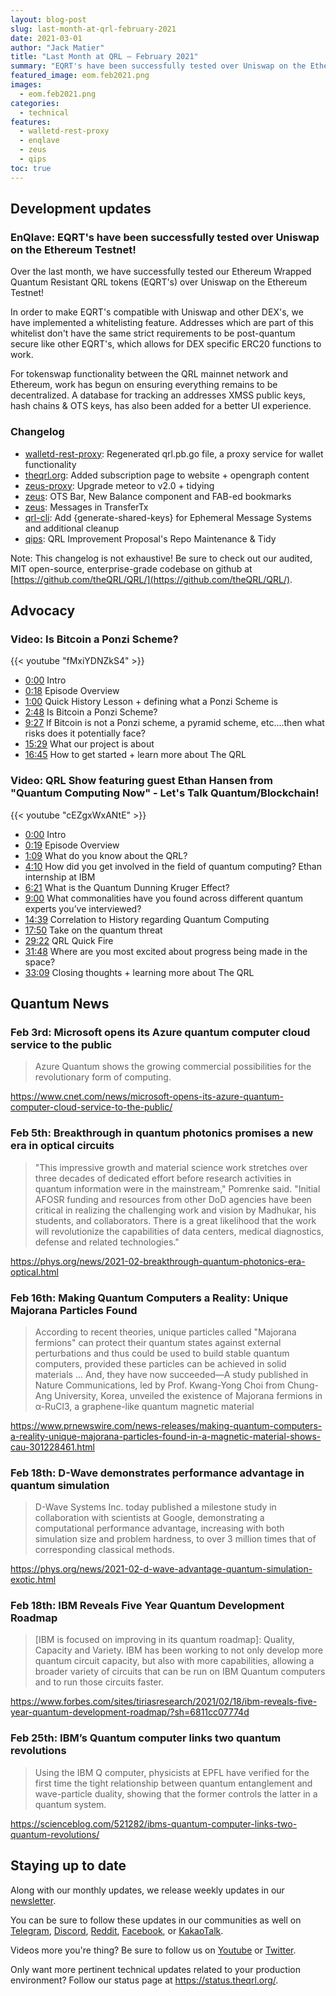 ```yaml
---
layout: blog-post
slug: last-month-at-qrl-february-2021
date: 2021-03-01
author: "Jack Matier"
title: "Last Month at QRL — February 2021"
summary: "EQRT's have been successfully tested over Uniswap on the Ethereum Testnet! QRL-CLI: Added Generate-Shared-Keys for the Ephemeral Messaging System. Video: The QRL Show Ft. Ethan Hansen From Quantum Computing Now"
featured_image: eom.feb2021.png
images: 
  - eom.feb2021.png
categories:
  - technical
features:
  - walletd-rest-proxy
  - enqlave
  - zeus
  - qips
toc: true
---
```


## Development updates

### EnQlave: EQRT's have been successfully tested over Uniswap on the Ethereum Testnet!

Over the last month, we have successfully tested our Ethereum Wrapped Quantum Resistant QRL tokens (EQRT's) over Uniswap on the Ethereum Testnet!

In order to make EQRT's compatible with Uniswap and other DEX's, we have implemented a whitelisting feature. Addresses which are part of this whitelist don't have the same strict requirements to be post-quantum secure like other EQRT's, which allows for DEX specific ERC20 functions to work. 

For tokenswap functionality between the QRL mainnet network and Ethereum, work has begun on ensuring everything remains to be decentralized. A database for tracking an addresses XMSS public keys, hash chains & OTS keys, has also been added for a better UI experience.

### Changelog

- [walletd-rest-proxy](https://github.com/theQRL/walletd-rest-proxy): Regenerated qrl.pb.go file, a proxy service for wallet functionality
- [theqrl.org](https://github.com/theQRL/theqrl.org): Added subscription page to website + opengraph content
- [zeus-proxy](https://github.com/theQRL/zeus-proxy): Upgrade meteor to v2.0 + tidying
- [zeus](https://github.com/theQRL/zeus): OTS Bar, New Balance component and FAB-ed bookmarks
- [zeus](https://github.com/theQRL/zeus): Messages in TransferTx
- [qrl-cli](https://github.com/theQRL/qrl-cli): Add {generate-shared-keys} for Ephemeral Message Systems and additional cleanup
- [qips](https://github.com/theQRL/qips): QRL Improvement Proposal's Repo Maintenance & Tidy

Note: This changelog is not exhaustive! Be sure to check out our audited, MIT open-source, enterprise-grade codebase on github at [https://github.com/theQRL/QRL/](https://github.com/theQRL/QRL/).

## Advocacy

### Video: Is Bitcoin a Ponzi Scheme?

{{< youtube "fMxiYDNZkS4" >}}

- [0:00](https://www.youtube.com/watch?v=fMxiYDNZkS4&t=0s) Intro 
- [0:18](https://www.youtube.com/watch?v=fMxiYDNZkS4&t=18s) Episode Overview
- [1:00](https://www.youtube.com/watch?v=fMxiYDNZkS4&t=60s) Quick History Lesson + defining what a Ponzi Scheme is
- [2:48](https://www.youtube.com/watch?v=fMxiYDNZkS4&t=168s) Is Bitcoin a Ponzi Scheme?
- [9:27](https://www.youtube.com/watch?v=fMxiYDNZkS4&t=567s) If Bitcoin is not a Ponzi scheme, a pyramid scheme, etc....then what risks does it potentially face?
- [15:29](https://www.youtube.com/watch?v=fMxiYDNZkS4&t=929s) What our project is about
- [16:45](https://www.youtube.com/watch?v=fMxiYDNZkS4&t=1005s) How to get started + learn more about The QRL

### Video: QRL Show featuring guest Ethan Hansen from "Quantum Computing Now" - Let's Talk Quantum/Blockchain!

{{< youtube "cEZgxWxANtE" >}}

- [0:00](https://www.youtube.com/watch?v=cEZgxWxANtE&t=0s) Intro 
- [0:19](https://www.youtube.com/watch?v=cEZgxWxANtE&t=19s) Episode Overview
- [1:09](https://www.youtube.com/watch?v=cEZgxWxANtE&t=69s) What do you know about the QRL?
- [4:10](https://www.youtube.com/watch?v=cEZgxWxANtE&t=250s) How did you get involved in the field of quantum computing? Ethan internship at IBM
- [6:21](https://www.youtube.com/watch?v=cEZgxWxANtE&t=381s) What is the Quantum Dunning Kruger Effect?
- [9:00](https://www.youtube.com/watch?v=cEZgxWxANtE&t=540s) What commonalities have you found across different quantum experts you’ve interviewed?
- [14:39](https://www.youtube.com/watch?v=cEZgxWxANtE&t=879s) Correlation to History regarding Quantum Computing
- [17:50](https://www.youtube.com/watch?v=cEZgxWxANtE&t=1070s) Take on the quantum threat
- [29:22](https://www.youtube.com/watch?v=cEZgxWxANtE&t=1762s) QRL Quick Fire
- [31:48](https://www.youtube.com/watch?v=cEZgxWxANtE&t=1908s) Where are you most excited about progress being made in the space?
- [33:09](https://www.youtube.com/watch?v=cEZgxWxANtE&t=1989s) Closing thoughts + learning more about The QRL

## Quantum News

### Feb 3rd: Microsoft opens its Azure quantum computer cloud service to the public

> Azure Quantum shows the growing commercial possibilities for the revolutionary form of computing.

https://www.cnet.com/news/microsoft-opens-its-azure-quantum-computer-cloud-service-to-the-public/

### Feb 5th: Breakthrough in quantum photonics promises a new era in optical circuits

> "This impressive growth and material science work stretches over three decades of dedicated effort before research activities in quantum information were in the mainstream," Pomrenke said. "Initial AFOSR funding and resources from other DoD agencies have been critical in realizing the challenging work and vision by Madhukar, his students, and collaborators. There is a great likelihood that the work will revolutionize the capabilities of data centers, medical diagnostics, defense and related technologies." 

https://phys.org/news/2021-02-breakthrough-quantum-photonics-era-optical.html

### Feb 16th: Making Quantum Computers a Reality: Unique Majorana Particles Found

> According to recent theories, unique particles called "Majorana fermions" can protect their quantum states against external perturbations and thus could be used to build stable quantum computers, provided these particles can be achieved in solid materials ... And, they have now succeeded—A study published in Nature Communications, led by Prof. Kwang-Yong Choi from Chung-Ang University, Korea, unveiled the existence of Majorana fermions in α-RuCl3, a graphene-like quantum magnetic material

https://www.prnewswire.com/news-releases/making-quantum-computers-a-reality-unique-majorana-particles-found-in-a-magnetic-material-shows-cau-301228461.html

### Feb 18th: D-Wave demonstrates performance advantage in quantum simulation

> D-Wave Systems Inc. today published a milestone study in collaboration with scientists at Google, demonstrating a computational performance advantage, increasing with both simulation size and problem hardness, to over 3 million times that of corresponding classical methods.

https://phys.org/news/2021-02-d-wave-advantage-quantum-simulation-exotic.html

### Feb 18th: IBM Reveals Five Year Quantum Development Roadmap

> [IBM is focused on improving in its quantum roadmap]: Quality, Capacity and Variety. IBM has been working to not only develop more quantum circuit capacity, but also with more capabilities, allowing a broader variety of circuits that can be run on IBM Quantum computers and to run those circuits faster.

https://www.forbes.com/sites/tiriasresearch/2021/02/18/ibm-reveals-five-year-quantum-development-roadmap/?sh=6811cc07774d

### Feb 25th: IBM’s Quantum computer links two quantum revolutions

> Using the IBM Q computer, physicists at EPFL have verified for the first time the tight relationship between quantum entanglement and wave-particle duality, showing that the former controls the latter in a quantum system.

https://scienceblog.com/521282/ibms-quantum-computer-links-two-quantum-revolutions/


## Staying up to date

Along with our monthly updates, we release weekly updates in our [newsletter](https://www.theqrl.org/subscribe/).

You can be sure to follow these updates in our communities as well on [Telegram](https://t.me/QRLedgerOfficial), [Discord](/discord), [Reddit](https://www.reddit.com/r/qrl), [Facebook](https://www.facebook.com/theqrl/), or [KakaoTalk](https://open.kakao.com/o/gffKNhWb). 

Videos more you're thing? Be sure to follow us on [Youtube](https://www.youtube.com/c/QRLedger) or [Twitter](https://twitter.com/qrledger).

Only want more pertinent technical updates related to your production environment? Follow our status page at https://status.theqrl.org/.